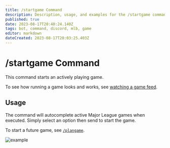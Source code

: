 ```yaml
---
title: /startgame Command
description: Description, usage, and examples for the /startgame command for the MLB Game Feed Discord bot
published: true
date: 2023-08-17T20:40:24.140Z
tags: bot, command, discord, mlb, game
editor: markdown
dateCreated: 2023-08-17T20:03:25.403Z
---
```


# /startgame Command

This command starts an actively playing game.

To see how running a game looks and works, see [watching a game feed](/bots/discord/mlb-game-feed/watching-a-game-feed).

## Usage

The command will autocomplete active Major League games when executed. Simply select an option then send to start the game.

To start a future game, see [`/plangame`](/bots/discord/mlb-game-feed/commands/plangame).

![example](https://cdn.chew.pro/imgs/cla1YmU.png)
